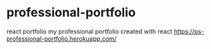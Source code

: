 # professional-portfolio
react portfolio 
my professional portfolio created with react
https://ps-professional-portfolio.herokuapp.com/
